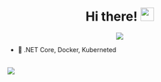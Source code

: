 <div align="center">
   <h1>Hi there! <img src="https://media.giphy.com/media/ptqAPgghLtHOa0SLJS/giphy.gif" width="30px"></h1>
</div>

<div align="center">
   <img src="https://github-profile-trophy.vercel.app/?username=a-legotin&theme=flat&no-frame=true&margin-w=30" />
</div>

- 🚀 .NET Core, Docker, Kuberneted

<br/>

<img align="center" src="https://github-readme-stats.vercel.app/api?username=a-legotin&count_private=true&show_icons=true&hide_title=true&hide=stars" />

